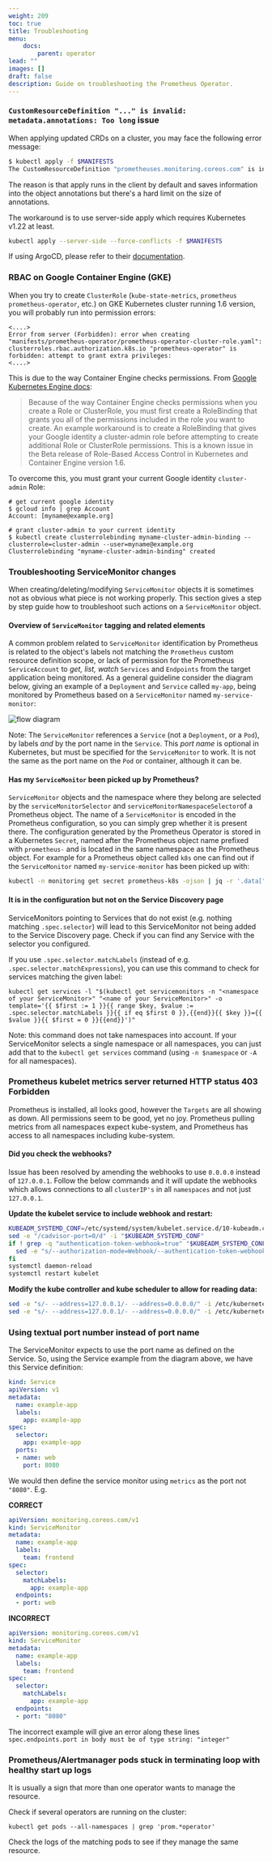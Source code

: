```yaml
---
weight: 209
toc: true
title: Troubleshooting
menu:
    docs:
        parent: operator
lead: ""
images: []
draft: false
description: Guide on troubleshooting the Prometheus Operator.
---
```


### `CustomResourceDefinition "..." is invalid: metadata.annotations: Too long` issue

When applying updated CRDs on a cluster, you may face the following error message:

```bash
$ kubectl apply -f $MANIFESTS
The CustomResourceDefinition "prometheuses.monitoring.coreos.com" is invalid: metadata.annotations: Too long: must have at most 262144 bytes
```

The reason is that apply runs in the client by default and saves information into the object annotations but there's a hard limit on the size of annotations.

The workaround is to use server-side apply which requires Kubernetes v1.22 at least.

```bash
kubectl apply --server-side --force-conflicts -f $MANIFESTS
```

If using ArgoCD, please refer to their [documentation](https://argo-cd.readthedocs.io/en/latest/user-guide/sync-options/#server-side-apply).

### RBAC on Google Container Engine (GKE)

When you try to create `ClusterRole` (`kube-state-metrics`, `prometheus` `prometheus-operator`, etc.) on GKE Kubernetes cluster running 1.6 version, you will probably run into permission errors:

```
<....>
Error from server (Forbidden): error when creating
"manifests/prometheus-operator/prometheus-operator-cluster-role.yaml":
clusterroles.rbac.authorization.k8s.io "prometheus-operator" is forbidden: attempt to grant extra privileges:
<....>
```

This is due to the way Container Engine checks permissions. From [Google Kubernetes Engine docs](https://cloud.google.com/kubernetes-engine/docs/how-to/role-based-access-control):

> Because of the way Container Engine checks permissions when you create a Role or ClusterRole, you must first create a RoleBinding that grants you all of the permissions included in the role you want to create.
> An example workaround is to create a RoleBinding that gives your Google identity a cluster-admin role before attempting to create additional Role or ClusterRole permissions.
> This is a known issue in the Beta release of Role-Based Access Control in Kubernetes and Container Engine version 1.6.

To overcome this, you must grant your current Google identity `cluster-admin` Role:

```console
# get current google identity
$ gcloud info | grep Account
Account: [myname@example.org]

# grant cluster-admin to your current identity
$ kubectl create clusterrolebinding myname-cluster-admin-binding --clusterrole=cluster-admin --user=myname@example.org
Clusterrolebinding "myname-cluster-admin-binding" created
```

### Troubleshooting ServiceMonitor changes

When creating/deleting/modifying `ServiceMonitor` objects it is sometimes not as obvious what piece is not working properly. This section gives a step by step guide how to troubleshoot such actions on a `ServiceMonitor` object.

#### Overview of `ServiceMonitor` tagging and related elements

A common problem related to `ServiceMonitor` identification by Prometheus is related to the object's labels not matching the `Prometheus` custom resource definition scope, or lack of permission for the Prometheus `ServiceAccount` to *get, list, watch* `Services` and `Endpoints` from the target application being monitored. As a general guideline consider the diagram below, giving an example of a `Deployment` and `Service` called `my-app`, being monitored by Prometheus based on a `ServiceMonitor` named `my-service-monitor`:

<!-- do not change this link without verifying that the image will display correctly on https://prometheus-operator.dev -->

![flow diagram](./img/custom-metrics-elements.png)

Note: The `ServiceMonitor` references a `Service` (not a `Deployment`, or a `Pod`), by labels *and* by the port name in the `Service`. This *port name* is optional in Kubernetes, but must be specified for the `ServiceMonitor` to work. It is not the same as the port name on the `Pod` or container, although it can be.

#### Has my `ServiceMonitor` been picked up by Prometheus?

`ServiceMonitor` objects and the namespace where they belong are selected by the `serviceMonitorSelector` and `serviceMonitorNamespaceSelector`of a Prometheus object. The name of a `ServiceMonitor` is encoded in the Prometheus configuration, so you can simply grep whether it is present there. The configuration generated by the Prometheus Operator is stored in a Kubernetes `Secret`, named after the Prometheus object name prefixed with `prometheus-` and is located in the same namespace as the Prometheus object. For example for a Prometheus object called `k8s` one can find out if the `ServiceMonitor` named `my-service-monitor` has been picked up with:

```sh
kubectl -n monitoring get secret prometheus-k8s -ojson | jq -r '.data["prometheus.yaml.gz"]' | base64 -d | gunzip | grep "my-service-monitor"
```

#### It is in the configuration but not on the Service Discovery page

ServiceMonitors pointing to Services that do not exist (e.g. nothing matching `.spec.selector`) will lead to this ServiceMonitor not being added to the Service Discovery page. Check if you can find any Service with the selector you configured.

If you use `.spec.selector.matchLabels` (instead of e.g. `.spec.selector.matchExpressions`), you can use this command to check for services matching the given label:

```
kubectl get services -l "$(kubectl get servicemonitors -n "<namespace of your ServiceMonitor>" "<name of your ServiceMonitor>" -o template='{{ $first := 1 }}{{ range $key, $value := .spec.selector.matchLabels }}{{ if eq $first 0 }},{{end}}{{ $key }}={{ $value }}{{ $first = 0 }}{{end}}')"
```

Note: this command does not take namespaces into account. If your ServiceMonitor selects a single namespace or all namespaces, you can just add that to the `kubectl get services` command (using `-n $namespace` or `-A` for all namespaces).

### Prometheus kubelet metrics server returned HTTP status 403 Forbidden

Prometheus is installed, all looks good, however the `Targets` are all showing as down. All permissions seem to be good, yet no joy. Prometheus pulling metrics from all namespaces expect kube-system, and Prometheus has access to all namespaces including kube-system.

#### Did you check the webhooks?

Issue has been resolved by amending the webhooks to use `0.0.0.0` instead of `127.0.0.1`. Follow the below commands and it will update the webhooks which allows connections to all `clusterIP's` in all `namespaces` and not just `127.0.0.1`.

**Update the kubelet service to include webhook and restart:**

```sh
KUBEADM_SYSTEMD_CONF=/etc/systemd/system/kubelet.service.d/10-kubeadm.conf
sed -e "/cadvisor-port=0/d" -i "$KUBEADM_SYSTEMD_CONF"
if ! grep -q "authentication-token-webhook=true" "$KUBEADM_SYSTEMD_CONF"; then
  sed -e "s/--authorization-mode=Webhook/--authentication-token-webhook=true --authorization-mode=Webhook/" -i "$KUBEADM_SYSTEMD_CONF"
fi
systemctl daemon-reload
systemctl restart kubelet
```

**Modify the kube controller and kube scheduler to allow for reading data:**

```sh
sed -e "s/- --address=127.0.0.1/- --address=0.0.0.0/" -i /etc/kubernetes/manifests/kube-controller-manager.yaml
sed -e "s/- --address=127.0.0.1/- --address=0.0.0.0/" -i /etc/kubernetes/manifests/kube-scheduler.yaml
```

### Using textual port number instead of port name

The ServiceMonitor expects to use the port name as defined on the Service. So, using the Service example from the
diagram above, we have this Service definition:

```yaml mdox-exec="cat example/user-guides/getting-started/example-app-service.yaml"
kind: Service
apiVersion: v1
metadata:
  name: example-app
  labels:
    app: example-app
spec:
  selector:
    app: example-app
  ports:
  - name: web
    port: 8080
```

We would then define the service monitor using `metrics` as the port not `"8080"`. E.g.

**CORRECT**

```yaml mdox-exec="cat example/user-guides/getting-started/example-app-service-monitor.yaml"
apiVersion: monitoring.coreos.com/v1
kind: ServiceMonitor
metadata:
  name: example-app
  labels:
    team: frontend
spec:
  selector:
    matchLabels:
      app: example-app
  endpoints:
  - port: web
```

**INCORRECT**

```yaml
apiVersion: monitoring.coreos.com/v1
kind: ServiceMonitor
metadata:
  name: example-app
  labels:
    team: frontend
spec:
  selector:
    matchLabels:
      app: example-app
  endpoints:
  - port: "8080"
```

The incorrect example will give an error along these lines `spec.endpoints.port in body must be of type string: "integer"`

### Prometheus/Alertmanager pods stuck in terminating loop with healthy start up logs

It is usually a sign that more than one operator wants to manage the resource.

Check if several operators are running on the cluster:

```console
kubectl get pods --all-namespaces | grep 'prom.*operator'
```

Check the logs of the matching pods to see if they manage the same resource.

